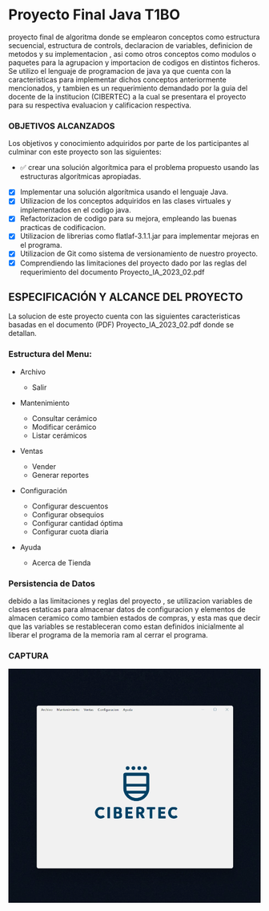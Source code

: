 

# Proyecto Final Java T1BO

proyecto final de algoritma donde se emplearon conceptos como estructura secuencial, estructura de controls, declaracion de variables, definicion de metodos y su implementacion , asi como otros conceptos como modulos o paquetes para la agrupacion y importacion de codigos en distintos ficheros.
Se utilizo el lenguaje de programacion de java ya que cuenta con la caracteristicas para implementar dichos  conceptos anteriormente mencionados, y tambien es un requerimiento demandado por la guia del docente de la institucion (CIBERTEC) a la cual se presentara el proyecto para su respectiva evaluacion y calificacion  respectiva.


### OBJETIVOS ALCANZADOS

Los objetivos y conocimiento adquiridos por parte de los participantes al culminar con este proyecto son las siguientes:

- :white_check_mark: crear una solución algorítmica para el problema propuesto usando las 
estructuras algorítmicas apropiadas.
- [x] Implementar una solución algorítmica usando el lenguaje Java.
- [x] Utilizacion de los conceptos adquiridos en las clases virtuales y implementados en el codigo java.
- [x] Refactorizacion de codigo para su mejora, empleando las buenas practicas de codificacion.
- [x] Utilizacion de librerias como flatlaf-3.1.1.jar para implementar mejoras en el programa.
- [x] Utilizacion de Git como sistema de versionamiento de nuestro proyecto.
- [x] Comprendiendo las limitaciones del proyecto dado por las reglas del requerimiento del documento Proyecto_IA_2023_02.pdf

## ESPECIFICACIÓN Y ALCANCE DEL PROYECTO

La solucion de este proyecto cuenta con las siguientes caracteristicas basadas en el documento (PDF) Proyecto_IA_2023_02.pdf donde se detallan.

### Estructura del Menu: 

- Archivo
  - Salir
- Mantenimiento
  - Consultar cerámico
  - Modificar cerámico
  - Listar cerámicos

- Ventas
  - Vender
  - Generar reportes
- Configuración
  - Configurar descuentos
  - Configurar obsequios
  - Configurar cantidad óptima
  - Configurar cuota diaria
- Ayuda
  - Acerca de Tienda


### Persistencia de Datos

debido a las limitaciones y reglas del proyecto , se utilizacion variables de clases estaticas para almacenar datos de configuracion y elementos de almacen ceramico como tambien estados de compras, y esta mas que decir que las variables se restableceran como estan definidos inicialmente al liberar el programa de la memoria ram al cerrar el programa.


### CAPTURA

![image](./resources/program_java.gif)

